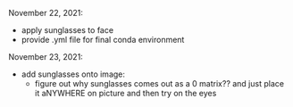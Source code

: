 November 22, 2021:
* apply sunglasses to face 
* provide .yml file for final conda environment

November 23, 2021:
* add sunglasses onto image:
    * figure out why sunglasses comes out as a 0 matrix?? and just place it aNYWHERE on picture and then try on the eyes